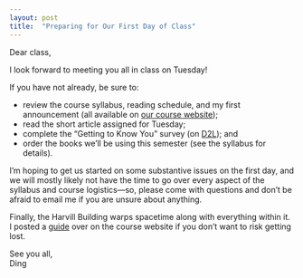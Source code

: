 ```yaml
---
layout: post
title:  "Preparing for Our First Day of Class"
---
```


Dear class,

I look forward to meeting you all in class on Tuesday!

If you have not already, be sure to:

- review the course syllabus, reading schedule, and my first announcement (all available on [our course website](https://130.dingthemself.com/));
- read the short article assigned for Tuesday;
- complete the “Getting to Know You” survey (on [D2L](https://d2l.arizona.edu/d2l/lms/survey/admin/surveys_manage.d2l?ou=1453095)); and
- order the books we’ll be using this semester (see the syllabus for details).

I’m hoping to get us started on some substantive issues on the first day, and we will mostly likely not have the time to go over every aspect of the syllabus and course logistics—so, please come with questions and don’t be afraid to email me if you are unsure about anything.

Finally, the Harvill Building warps spacetime along with everything within it. I posted a [guide](https://130.dingthemself.com/resources/how-to-get-to-our-classroom.html) over on the course website if you don’t want to risk getting lost.

See you all,\
Ding
